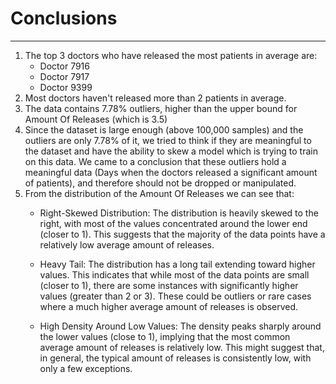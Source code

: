 # Conclusions 
***
1. The top 3 doctors who have released the most patients in average are:
    * Doctor 7916
    * Doctor 7917
    * Doctor 9399
2. Most doctors haven't released more than 2 patients in average.
3. The data contains 7.78% outliers, higher than the upper bound for Amount Of Releases (which is 3.5)
4. Since the dataset is large enough (above 100,000 samples) and the outliers are only 7.78% of it, we tried to think if they are meaningful to the dataset and have the ability to skew a model which is trying to train on this data. We came to a conclusion that these outliers hold a meaningful data (Days when the doctors released a significant amount of patients), and therefore should not be dropped or manipulated.
5. From the distribution of the Amount Of Releases we can see that:
   * Right-Skewed Distribution: The distribution is heavily skewed to the right, with most of the values concentrated around the lower end (closer to 1). This suggests that the majority of the data points have a relatively low average amount of releases.

   * Heavy Tail: The distribution has a long tail extending toward higher values. This indicates that while most of the data points are small (closer to 1), there are some instances with significantly higher values (greater than 2 or 3). These could be outliers or rare cases where a much higher average amount of releases is observed.

   *  High Density Around Low Values: The density peaks sharply around the lower values (close to 1), implying that the most common average amount of releases is relatively low. This might suggest that, in general, the typical amount of releases is consistently low, with only a few exceptions.